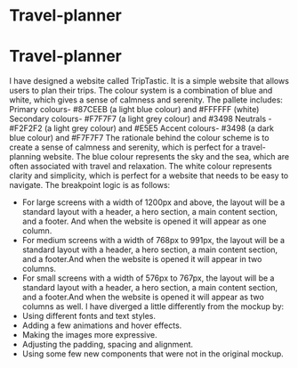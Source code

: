 # Travel-planner
# Travel-planner
I have designed a website called TripTastic. It is a simple website that allows users to plan their trips. 
The colour system is a combination of blue and white, which gives a sense of calmness and serenity.
The pallete includes:
Primary colours- #87CEEB (a light blue colour) and #FFFFFF (white)
Secondary colours- #F7F7F7 (a light grey colour) and #3498
Neutrals - #F2F2F2 (a light grey colour) and #E5E5
Accent colours- #3498 (a dark blue colour) and #F7F7F7 
The rationale behind the colour scheme is to create a sense of calmness and serenity, which is perfect for
a travel-planning website. The blue colour represents the sky and the sea, which are often associated
with travel and relaxation. The white colour represents clarity and simplicity, which is perfect for a website that needs to be easy to navigate.
The breakpoint logic is as follows:
- For large screens with a width of 1200px and above, the layout will be a standard
layout with a header, a hero section, a main content section, and a footer. And when the website is opened it will appear as one column.
- For medium screens with a width of 768px to 991px, the layout will be a
standard layout with a header, a hero section, a main content section, and a footer.And when the website is opened it will appear in two columns.
- For small screens with a width of 576px to 767px, the layout will be a
standard layout with a header, a hero section, a main content section, and a footer.And when the website is opened it will appear as two columns as well.
I have diverged a little differently from the mockup by:
- Using different fonts and text styles.
- Adding a few animations and hover effects.
- Making the images more expressive.
- Adjusting the padding, spacing and alignment.
- Using some few new components that were not in the original mockup.

